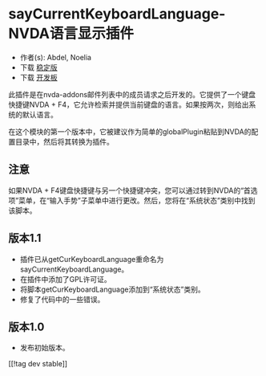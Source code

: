 # sayCurrentKeyboardLanguage-NVDA语言显示插件 #

*	 作者(s): Abdel, Noelia
*	 下载 [稳定版][1]
*	 下载 [开发板][1]

此插件是在nvda-addons邮件列表中的成员请求之后开发的。它提供了一个键盘快捷键NVDA +
F4，它允许检索并提供当前键盘的语言。如果按两次，则给出系统的默认语言。

在这个模块的第一个版本中，它被建议作为简单的globalPlugin粘贴到NVDA的配置目录中，然后将其转换为插件。

## 注意

如果NVDA +
F4键盘快捷键与另一个快捷键冲突，您可以通过转到NVDA的“首选项”菜单，在“输入手势”子菜单中进行更改。然后，您将在“系统状态”类别中找到该脚本。

## 版本1.1

*	 插件已从getCurKeyboardLanguage重命名为sayCurrentKeyboardLanguage。
*	 在插件中添加了GPL许可证。
*	 将脚本getCurKeyboardLanguage添加到“系统状态”类别。
*	 修复了代码中的一些错误。

## 版本1.0

*	 发布初始版本。

[[!tag dev stable]]

[1]: https://addons.nvda-project.org/files/get.php?file=ckbl

